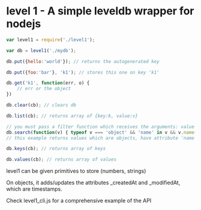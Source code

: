 # level 1 - A simple leveldb wrapper for nodejs


```javascript
var level1 = require('./level1');

var db = level1('./mydb');

db.put({hello:'world'}); // returns the autogenerated key

db.put({foo:'bar'}, 'k1'); // stores this one on key 'k1'

db.get('k1', function(err, o) {
	// err or the object
})

db.clear(cb); // clears db

db.list(cb); // returns array of {key:k, value:v}

// you must pass a filter function which receives the arguments: value and key (which you can ignore)
db.search(function(v) { typeof v === 'object' && 'name' in v && v.name[0].toLowerCase() === 'a' })
// this example returns values which are objects, have attribute 'name' and whose first character is an a.

db.keys(cb); // returns array of keys

db.values(cb); // returns array of values

```


level1 can be given primitives to store (numbers, strings)

On objects, it adds/updates the attributes _createdAt and _modifiedAt, which are timestamps.


Check level1_cli.js for a comprehensive example of the API
